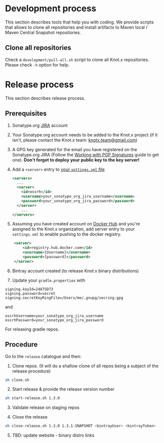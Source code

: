 # Development process
This section describes tools that help you with coding. We provide scripts that allows to 
clone all repositories and install artifacts to Maven local / Maven Central Snapshot repositories.

## Clone all repositories

Check a `development/pull-all.sh` script to clone all Knot.x repositories. Please check `-h` option 
for help.

# Release process
This section describes release process.

## Prerequisites
1. Sonatype.org [JIRA](https://issues.sonatype.org/secure/Signup!default.jspa) account

2. Your Sonatype.org account needs to be added to the Knot.x project (if it isn't, please contact the Knot.x team: 
[knotx.team@gmail.com](email:knotx.team@gmail.com))

3. A GPG key generated for the email you have registered on the Sonatype.org JIRA 
(Follow the [Working with PGP Signatures](http://central.sonatype.org/pages/working-with-pgp-signatures.html) 
guide to get one). 
**Don't forget to deploy your public key to the key server!** 

4. Add a `<server>` entry to [your `settings.xml` file](https://maven.apache.org/settings.html#Introduction)
   ```xml
   <servers>
     ...
     <server>
       <id>ossrh</id>
       <username>your_sonatype_org_jira_username</username>
       <password>your_sonatype_org_jira_password</password>
     </server>
       ...
   </servers>    
   ```
   
5. Assuming you have created account on [Docker Hub](https://hub.docker.com/) and you're assigned to the Knot.x organization, add server entry to your `settings.xml` to enable pushing to the docker registry.
```xml
	<server>
		<id>registry.hub.docker.com</id>
		<username>[Username]</username>
		<password>[password]</password>
	</server>
```

6. Bintray account created (to release Knot.x binary distributions)

7. Update your `gradle.properties` with
```
signing.keyId=24875D73
signing.password=secret
signing.secretKeyRingFile=/Users/me/.gnupg/secring.gpg
```
and
```
ossrhUsername=your_sonatype_org_jira_username
ossrhPassword=your_sonatype_org_jira_password
```
For releasing gradle repos.

## Procedure

Go to the `release` catalogue and then: 

1. Clone repos. (It will do a shallow clone of all repos being a subject of the release procedure)
```bash
sh clone.sh
```

2. Start release & provide the release version number
```bash
sh start-release.sh 1.3.0
```

3. Validate release on staging repos

4. Close the release
```bash
sh close-release.sh 1.3.0 1.3.1-SNAPSHOT <bintrayUser> <bintrayToken>
```

5. TBD: update website - binary distro links
